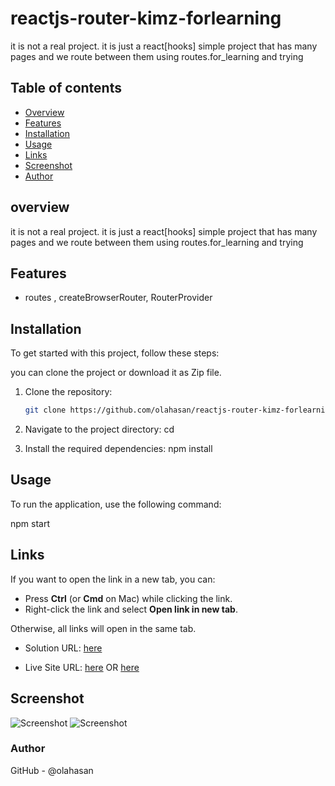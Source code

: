 # reactjs-router-kimz-forlearning

it is not a real project. it is just a react[hooks] simple project that has many pages and we route between them using routes.for_learning and trying

## Table of contents

- [Overview](#overview)
- [Features](#Features)
- [Installation](#Installation)
- [Usage](#Usage)
- [Links](#Links)
- [Screenshot](#Screenshot)
- [Author](#author)


## overview
it is not a real project. it is just a react[hooks] simple project that has many pages and we route between them using routes.for_learning and trying


## Features
- routes , createBrowserRouter, RouterProvider

## Installation
To get started with this project, follow these steps:

you can clone the project or download it as Zip file.
1. Clone the repository:
   ```bash
   git clone https://github.com/olahasan/reactjs-router-kimz-forlearning.git

2. Navigate to the project directory:
   cd <project-directory>

3. Install the required dependencies:
   npm install   


## Usage
To run the application, use the following command:

npm start


## Links

If you want to open the link in a new tab, you can:

- Press **Ctrl** (or **Cmd** on Mac) while clicking the link.
- Right-click the link and select **Open link in new tab**.

Otherwise, all links will open in the same tab.


- Solution URL: [here](https://github.com/olahasan/reactjs-router-kimz-forlearning)

- Live Site URL: [here](https://reactjs-router-kimz-forlearning.surge.sh/)  OR  [here](https://reactjs-router-kimz-forlearning.netlify.app/)

 ## Screenshot
 
![Screenshot](./public/router.png)
![Screenshot](./public/router1.png)


### Author

GitHub - @olahasan
